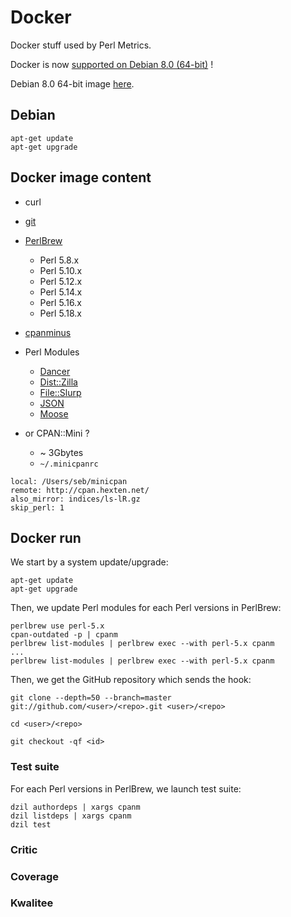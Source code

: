 Docker
======

Docker stuff used by Perl Metrics.

Docker is now [supported on Debian 8.0 (64-bit)](https://docs.docker.com/installation/debian/) ! 

Debian 8.0 64-bit image [here](http://cdimage.debian.org/cdimage/jessie_di_alpha_1/amd64/iso-cd/debian-jessie-DI-a1-amd64-netinst.iso).

## Debian

```
apt-get update
apt-get upgrade
```

## Docker image content

  * curl
  * [git](http://git-scm.com)
  
  * [PerlBrew](http://perlbrew.pl)
    * Perl 5.8.x
    * Perl 5.10.x
    * Perl 5.12.x
    * Perl 5.14.x
    * Perl 5.16.x
    * Perl 5.18.x

  * [cpanminus](https://metacpan.org/pod/App::cpanminus)
  
  * Perl Modules
    * [Dancer](perldancer.org)
    * [Dist::Zilla](https://metacpan.org/pod/Dist::Zilla)
    * [File::Slurp](https://metacpan.org/pod/File::Slurp)
    * [JSON](https://metacpan.org/pod/JSON)
    * [Moose](https://metacpan.org/pod/Moose)

  * or CPAN::Mini ?
    * ~ 3Gbytes
    * `~/.minicpanrc`
```
local: /Users/seb/minicpan
remote: http://cpan.hexten.net/
also_mirror: indices/ls-lR.gz
skip_perl: 1
```

## Docker run

We start by a system update/upgrade:
```
apt-get update
apt-get upgrade
```

Then, we update Perl modules for each Perl versions in PerlBrew:
```
perlbrew use perl-5.x
cpan-outdated -p | cpanm
perlbrew list-modules | perlbrew exec --with perl-5.x cpanm
...
perlbrew list-modules | perlbrew exec --with perl-5.x cpanm

```

Then, we get the GitHub repository which sends the hook:
```
git clone --depth=50 --branch=master git://github.com/<user>/<repo>.git <user>/<repo>

cd <user>/<repo>

git checkout -qf <id>
```

### Test suite

For each Perl versions in PerlBrew, we launch test suite:
```
dzil authordeps | xargs cpanm
dzil listdeps | xargs cpanm
dzil test
```

### Critic

### Coverage

### Kwalitee
